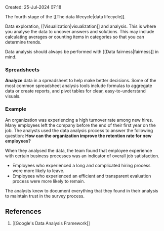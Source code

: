 Created: 25-Jul-2024 07:18

The fourth stage of the [[The data lifecycle|data lifecycle]].

Data exploration, [[Visualization|visualization]] and analysis. This is where you analyse the data to uncover answers and solutions. This may include calculating averages or counting items in categories so that you can determine trends.

Data analysis should always be performed with [[Data fairness|fairness]] in mind.
### Spreadsheets
**Analyze** data in a spreadsheet to help make better decisions. Some of the most common spreadsheet analysis tools include formulas to aggregate data or create reports, and pivot tables for clear, easy-to-understand visuals.
### Example
An organization was experiencing a high turnover rate among new hires. Many employees left the company before the end of their first year on the job. The analysts used the data analysis process to answer the following question: **How can the organization improve the retention rate for new employees?**

When they analysed the data, the team found that employee experience with certain business processes was an indicator of overall job satisfaction.

* Employees who experienced a long and complicated hiring process were more likely to leave.
* Employees who experienced an efficient and transparent evaluation process were more likely to remain.

The analysts knew to document everything that they found in their analysis to maintain trust in the survey process.
## References
1. [[Google's Data Analysis Framework]]
